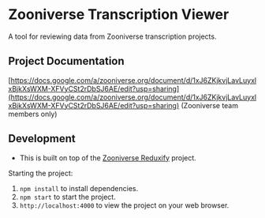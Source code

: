 # Zooniverse Transcription Viewer

A tool for reviewing data from Zooniverse transcription projects.

## Project Documentation

[https://docs.google.com/a/zooniverse.org/document/d/1xJ6ZKjkvjLavLuyxlxBjkXsWXM-XFVyCSt2rDbSJ6AE/edit?usp=sharing](https://docs.google.com/a/zooniverse.org/document/d/1xJ6ZKjkvjLavLuyxlxBjkXsWXM-XFVyCSt2rDbSJ6AE/edit?usp=sharing) (Zooniverse team members only)

## Development

* This is built on top of the [Zooniverse Reduxify](https://github.com/zooniverse/zoo-reduxify) project.

Starting the project:

1. `npm install` to install dependencies.
2. `npm start` to start the project.
3. `http://localhost:4000` to view the project on your web browser.
